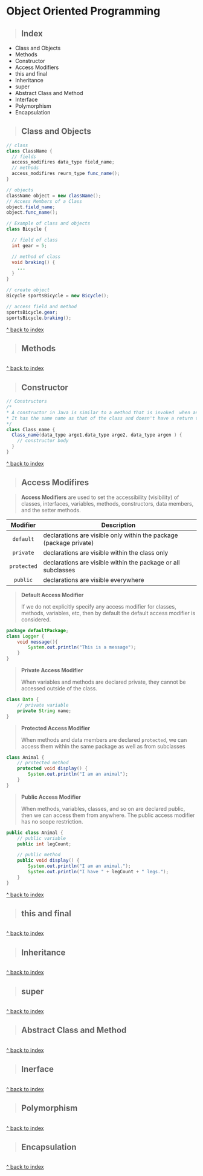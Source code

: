 # Object Oriented Programming
> ## Index
 - Class and Objects
 - Methods
 - Constructor
 - Access Modifiers
 - this and final
 - Inheritance
 - super
 - Abstract Class and Method
 - Interface
 - Polymorphism
 - Encapsulation

> ## Class and Objects
```java
// class
class ClassName {
  // fields
  access_modifires data_type field_name;
  // methods
  access_modifires reurn_type func_name();
}

// objects
className object = new className();
// Access Members of a Class
object.field_name;
object.func_name();
```
```java
// Example of class and objects
class Bicycle {

  // field of class
  int gear = 5;

  // method of class
  void braking() {
    ...
  }
}

// create object
Bicycle sportsBicycle = new Bicycle();

// access field and method
sportsBicycle.gear;
sportsBicycle.braking();
```
[^ back to index](#index)
> ## Methods
```java

```
[^ back to index](#index)
> ## Constructor
```java
// Constructors
/*
* A constructor in Java is similar to a method that is invoked  when an object of the class is created.
* It has the same name as that of the class and doesn't have a return type.
*/
class Class_name {
  Class_name(data_type arge1,data_type arge2, data_type argen ) {
    // constructor body
  }
}
```
[^ back to index](#index)
> ## Access Modifires

> **Access Modifiers** are used to set the accessibility (visibility) of classes, interfaces, variables, methods, constructors, data members, and the setter methods.

| Modifier | Description |
|:--:|--|
| `default` | declarations are visible only within the package (package private) |
| `private` | declarations are visible within the class only |
| `protected` | declarations are visible within the package or all subclasses |
| `public` | declarations are visible everywhere |
> **Default Access Modifier**
>
> If we do not explicitly specify any access modifier for classes, methods, variables, etc, then by default the default access modifier is considered.
```java
package defaultPackage;
class Logger {
    void message(){
        System.out.println("This is a message");
    }
}
```
> **Private Access Modifier**
>
> When variables and methods are declared private, they cannot be accessed outside of the class.
```java
class Data {
    // private variable
    private String name;
}
```
> **Protected Access Modifier**
>
> When methods and data members are declared `protected`, we can access them within the same package as well as from subclasses
```java
class Animal {
    // protected method
    protected void display() {
        System.out.println("I am an animal");
    }
}
```
> **Public Access Modifier**
>
> When methods, variables, classes, and so on are declared public, then we can access them from anywhere. The public access modifier has no scope restriction.
```java
public class Animal {
    // public variable
    public int legCount;

    // public method
    public void display() {
        System.out.println("I am an animal.");
        System.out.println("I have " + legCount + " legs.");
    }
}
```
[^ back to index](#index)
> ## this and final
```java

```
[^ back to index](#index)
> ## Inheritance
```java

```
[^ back to index](#index)
> ## super
```java

```
[^ back to index](#index)
> ## Abstract Class and Method
```java

```
[^ back to index](#index)
> ## Inerface
```java

```
[^ back to index](#index)
> ## Polymorphism
```java

```
[^ back to index](#index)
> ## Encapsulation
```java

```
[^ back to index](#index)